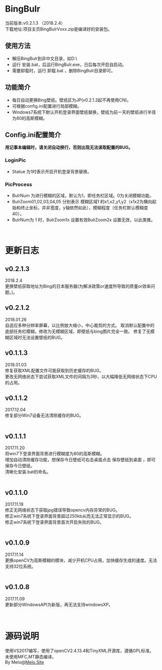 # BingBulr
当前版本:v0.2.1.3 （2018.2.4）<br /> 
下载地址:项目主页BingBulrVxxx.zip是编译好的安装包。 <br /> 
## 使用方法
* 解压BingBulr到非中文目录，如D:\ <br /> 
* 运行 安装.bat，后运行BingBulr.exe，日后每次开启自启动。 <br /> 
* 需要卸载时，运行 卸载.bat ，删除BingBulr目录即可。 <br /> 
## 功能简介
* 每日自动更换Bing壁纸。壁纸区为JP(v0.2.1.3起不再使用CN)。 <br /> 
* 可根据config.ini配置进行局部模糊。 <br /> 
* Windows7系统下默认开机登录界面壁纸替换，壁纸为前一天的壁纸进行半径为80的高斯模糊。 <br /> 
## Config.ini配置简介
__用记事本编辑时，请关闭自动换行，否则出现无法读取配置的BUG。__ <br /> 
### LoginPic ###
* Statue 为1时表示开启开机登录背景替换。 <br /> 
### PicProcess ###
* BulrNum 为进行模糊的区域，默认为1，即任务栏区域。0为关闭模糊功能。 <br /> 
* BulrZoom01,02,03,04,05 分别表示 模糊区域1 的x1,x2,y1,y2（x1x2为横向起始和终止坐标，并非宽度，y轴依然如此），模糊程度（任务栏默认模糊度40）。 <br /> 
* BulrNum为 1 时，BulrZoom1x 设置有效BulrZoom2x 设置无效，以此类推。 <br /> 
<br /> 

# 更新日志 #
## v0.2.1.3
2018.2.4<br />
更换壁纸获取地址为Bing的日本服务器(为解决政策or速度所导致的质量or效率问题。)。
## v0.2.1.2
2018.01.26<br />
自适应多种分辨率屏幕，以比例放大缩小，中心裁剪的方式。
取消默认配置中的底部任务栏模糊，修改为无模糊区域，即壁纸与bing图片完全一致。
修复了无模糊区域时无法设置壁纸的BUG。
## v0.1.1.3
2018.01.03<br />
修复获取XML配置文件可能获取到历史缓存的BUG。<br />
更改无网络状态下尝试获取XML文件的间隔为3秒，以大幅降低无网络状态下CPU的占用。<br />
## v0.1.1.2
2017.12.04<br />
修复部分Win7设备无法清除缓存的BUG。<br />
<br />
## v0.1.1.1
2017.11.20<br /> 
将win7下登录界面背景进行模糊度为80的高斯模糊。<br /> 
增加自动清除缓存功能，想保存今日壁纸可右击桌面点击 保存壁纸到桌面 ，即可保存今日壁纸。 <br /> 
清晰化安装.bat的命名。 <br /> 
 <br /> 
## v0.1.1.0 
2017.11.19 <br /> 
修正无网络状态下获取jpg错误导致opencv内存异常的BUG。 <br /> 
修正win7系统下登录界面背景超过250kb从而无法正常显示的BUG。 <br /> 
修正win7系统下登录界面背景首次开启失败的BUG。 <br /> 
 <br /> 
## v0.1.0.9 
2017.11.14 <br /> 
更换openCV为高斯模糊的模块，减少开机CPU占用，加快缓存生成的速度。无法支持32位系统。 <br /> 
 <br /> 
## v0.1.0.8 
2017.11.09 <br /> 
更新部分WindowsAPI为新版，再无法支持windowsXP。 <br /> 
 <br />  <br /> 
# 源码说明
使用VS2017编写，使用了openCV2.4.13.4和TinyXML开源库，遵循GPL标准。 <br /> 
未使用MFC,MT静态编译。 <br /> 
By Melo@<a href="http://melo.site/">Melo.Site</a> <br /> 
